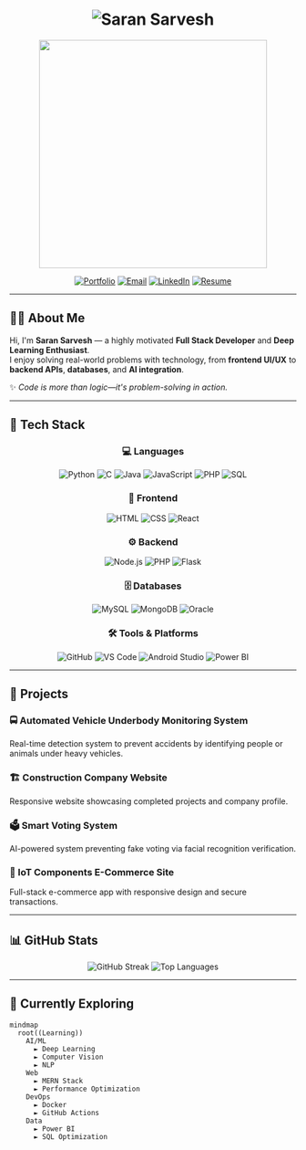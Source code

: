 <h1 align="center">
  <img src="https://readme-typing-svg.demolab.com?font=Fira+Code&weight=600&size=28&duration=2000&pause=500&color=00BFFF&center=true&vCenter=true&width=600&lines=%F0%9F%92%BB+Saran+Sarvesh+A+G;Full+Stack+Developer;AI+%26+Deep+Learning+Enthusiast;Tech+Explorer+%7C+Problem+Solver" alt="Saran Sarvesh" />
</h1>

<p align="center">
  <img src="https://media.giphy.com/media/M9gbBd9nbDrOTu1Mqx/giphy.gif" width="400"/>
</p>

<div align="center">

[![Portfolio](https://img.shields.io/badge/🌐_Portfolio-000000?style=for-the-badge&logo=vercel&logoColor=white)](https://your-portfolio-link.com)
[![Email](https://img.shields.io/badge/📧_saransarvesh213@gmail.com-D14836?style=for-the-badge&logo=gmail&logoColor=white)](mailto:saransarvesh213@gmail.com)
[![LinkedIn](https://img.shields.io/badge/👔_LinkedIn-0077B5?style=for-the-badge&logo=linkedin&logoColor=white)](https://www.linkedin.com/in/saran-sarvesh-a-g-950357285/)
[![Resume](https://img.shields.io/badge/📄_Resume-0A66C2?style=for-the-badge&logo=googledrive&logoColor=white)](https://drive.google.com/file/d/1UxHqPqUjk-7eurf4sK6MU-C3T0C5OLjz/view?usp=sharing)

</div>

---

## 👨‍💻 About Me
Hi, I'm **Saran Sarvesh** — a highly motivated **Full Stack Developer** and **Deep Learning Enthusiast**.  
I enjoy solving real-world problems with technology, from **frontend UI/UX** to **backend APIs**, **databases**, and **AI integration**.  

✨ *Code is more than logic—it's problem-solving in action.*  

---

## 🚀 Tech Stack

<div align="center">

### 💻 Languages  
![Python](https://img.shields.io/badge/Python-3670A0?style=for-the-badge&logo=python&logoColor=ffdd54)
![C](https://img.shields.io/badge/C-00599C?style=for-the-badge&logo=c&logoColor=white)
![Java](https://img.shields.io/badge/Java-ED8B00?style=for-the-badge&logo=openjdk&logoColor=white)
![JavaScript](https://img.shields.io/badge/JavaScript-323330?style=for-the-badge&logo=javascript&logoColor=F7DF1E)
![PHP](https://img.shields.io/badge/PHP-777BB4?style=for-the-badge&logo=php&logoColor=white)
![SQL](https://img.shields.io/badge/SQL-CC2927?style=for-the-badge&logo=databricks&logoColor=white)

### 🎨 Frontend  
![HTML](https://img.shields.io/badge/HTML5-E34F26?style=for-the-badge&logo=html5&logoColor=white)
![CSS](https://img.shields.io/badge/CSS-1572B6?style=for-the-badge&logo=css3&logoColor=white)
![React](https://img.shields.io/badge/React-61DAFB?style=for-the-badge&logo=react&logoColor=black)

### ⚙️ Backend  
![Node.js](https://img.shields.io/badge/Node.js-43853D?style=for-the-badge&logo=node-dot-js&logoColor=white)
![PHP](https://img.shields.io/badge/PHP-777BB4?style=for-the-badge&logo=php&logoColor=white)
![Flask](https://img.shields.io/badge/Flask-000000?style=for-the-badge&logo=flask&logoColor=white)

### 🗄️ Databases  
![MySQL](https://img.shields.io/badge/MySQL-4479A1?style=for-the-badge&logo=mysql&logoColor=white)
![MongoDB](https://img.shields.io/badge/MongoDB-4EA94B?style=for-the-badge&logo=mongodb&logoColor=white)
![Oracle](https://img.shields.io/badge/Oracle-F80000?style=for-the-badge&logo=oracle&logoColor=white)

### 🛠 Tools & Platforms  
![GitHub](https://img.shields.io/badge/GitHub-100000?style=for-the-badge&logo=github&logoColor=white)
![VS Code](https://img.shields.io/badge/VSCode-0078d7?style=for-the-badge&logo=visual-studio-code&logoColor=white)
![Android Studio](https://img.shields.io/badge/Android_Studio-3DDC84?style=for-the-badge&logo=androidstudio&logoColor=white)
![Power BI](https://img.shields.io/badge/PowerBI-F2C811?style=for-the-badge&logo=powerbi&logoColor=black)

</div>

---

## 📂 Projects  

### 🚍 Automated Vehicle Underbody Monitoring System  
Real-time detection system to prevent accidents by identifying people or animals under heavy vehicles.  

### 🏗 Construction Company Website  
Responsive website showcasing completed projects and company profile.  

### 🗳 Smart Voting System  
AI-powered system preventing fake voting via facial recognition verification.  

### 🛒 IoT Components E-Commerce Site  
Full-stack e-commerce app with responsive design and secure transactions.  

---

## 📊 GitHub Stats

<div align="center">

![GitHub Streak](https://github-readme-streak-stats.herokuapp.com?user=Saransarvesh&theme=tokyonight&hide_border=true)
![Top Languages](https://github-readme-stats.vercel.app/api/top-langs/?username=Saransarvesh&layout=compact&theme=tokyonight&hide_border=true&langs_count=8)

</div>

---

## 🌱 Currently Exploring  

```mermaid
mindmap
  root((Learning))
    AI/ML
      ► Deep Learning
      ► Computer Vision
      ► NLP
    Web
      ► MERN Stack
      ► Performance Optimization
    DevOps
      ► Docker
      ► GitHub Actions
    Data
      ► Power BI
      ► SQL Optimization
